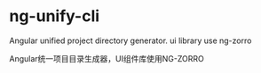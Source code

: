 # ng-unify-cli
Angular unified project directory generator.  ui library use ng-zorro

Angular统一项目目录生成器，UI组件库使用NG-ZORRO
